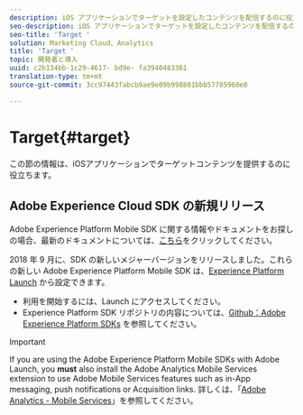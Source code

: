 ```yaml
---
description: iOS アプリケーションでターゲットを設定したコンテンツを配信するのに役立つ情報です。
seo-description: iOS アプリケーションでターゲットを設定したコンテンツを配信するのに役立つ情報です。
seo-title: 'Target '
solution: Marketing Cloud、Analytics
title: 'Target '
topic: 開発者と導入
uuid: c2b134bb-1c29-4617- bd9e- fa3940483361
translation-type: tm+mt
source-git-commit: 3cc97443fabcb9ae9e09b998801bbb57785960e0

---
```



# Target{#target}

この節の情報は、iOSアプリケーションでターゲットコンテンツを提供するのに役立ちます。

## Adobe Experience Cloud SDK の新規リリース

Adobe Experience Platform Mobile SDK に関する情報やドキュメントをお探しの場合、最新のドキュメントについては、[こちら](https://aep-sdks.gitbook.io/docs/)をクリックしてください。

2018 年 9 月に、SDK の新しいメジャーバージョンをリリースしました。これらの新しい Adobe Experience Platform Mobile SDK は、[Experience Platform Launch](https://www.adobe.com/experience-platform/launch.html) から設定できます。

* 利用を開始するには、Launch にアクセスしてください。
* Experience Platform SDK リポジトリの内容については、[Github：Adobe Experience Platform SDKs](https://github.com/Adobe-Marketing-Cloud/acp-sdks) を参照してください。

>[!IMPORTANT]
>
> If you are using the Adobe Experience Platform Mobile SDKs with Adobe Launch, you **must** also install the Adobe Analytics Mobile Services extension to use Adobe Mobile Services features such as in-App messaging, push notifications or Acquisition links. 詳しくは、「[Adobe Analytics - Mobile Services](https://aep-sdks.gitbook.io/docs/using-mobile-extensions/adobe-analytics-mobile-services)」を参照してください。
